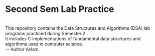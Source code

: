# Second Sem Lab Practice
<br>
This repository contains the Data Structures and Algorithms (DSA) lab programs practiced during Semester 2. 
<br>
It includes C implementations of fundamental data structures and algorithms used in computer science.
<br>
-- Author Aslam.
